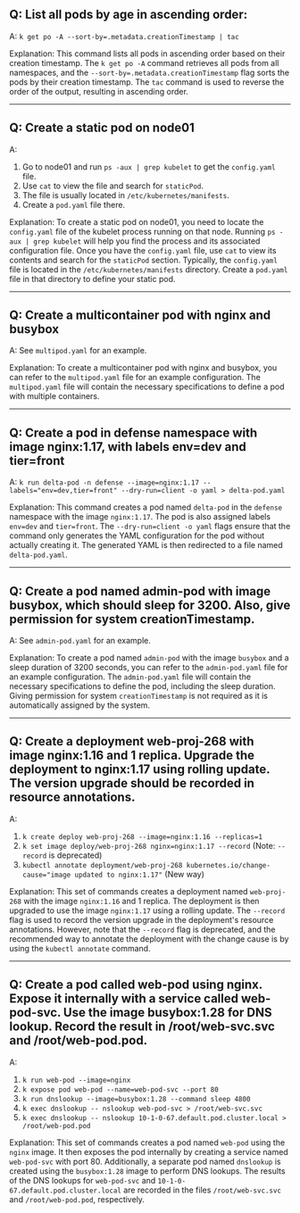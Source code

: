 ## Q: List all pods by age in ascending order:
A: `k get po -A --sort-by=.metadata.creationTimestamp | tac`

Explanation: This command lists all pods in ascending order based on their creation timestamp. The `k get po -A` command retrieves all pods from all namespaces, and the `--sort-by=.metadata.creationTimestamp` flag sorts the pods by their creation timestamp. The `tac` command is used to reverse the order of the output, resulting in ascending order.

---

## Q: Create a static pod on node01
A: 
1. Go to node01 and run `ps -aux | grep kubelet` to get the `config.yaml` file.
2. Use `cat` to view the file and search for `staticPod`.
3. The file is usually located in `/etc/kubernetes/manifests`.
4. Create a `pod.yaml` file there.

Explanation: To create a static pod on node01, you need to locate the `config.yaml` file of the kubelet process running on that node. Running `ps -aux | grep kubelet` will help you find the process and its associated configuration file. Once you have the `config.yaml` file, use `cat` to view its contents and search for the `staticPod` section. Typically, the `config.yaml` file is located in the `/etc/kubernetes/manifests` directory. Create a `pod.yaml` file in that directory to define your static pod.

---

## Q: Create a multicontainer pod with nginx and busybox
A: See `multipod.yaml` for an example.

Explanation: To create a multicontainer pod with nginx and busybox, you can refer to the `multipod.yaml` file for an example configuration. The `multipod.yaml` file will contain the necessary specifications to define a pod with multiple containers.

---

## Q: Create a pod in defense namespace with image nginx:1.17, with labels env=dev and tier=front
A: `k run delta-pod -n defense --image=nginx:1.17 --labels="env=dev,tier=front" --dry-run=client -o yaml > delta-pod.yaml`

Explanation: This command creates a pod named `delta-pod` in the `defense` namespace with the image `nginx:1.17`. The pod is also assigned labels `env=dev` and `tier=front`. The `--dry-run=client -o yaml` flags ensure that the command only generates the YAML configuration for the pod without actually creating it. The generated YAML is then redirected to a file named `delta-pod.yaml`.

---

## Q: Create a pod named admin-pod with image busybox, which should sleep for 3200. Also, give permission for system creationTimestamp.
A: See `admin-pod.yaml` for an example.

Explanation: To create a pod named `admin-pod` with the image `busybox` and a sleep duration of 3200 seconds, you can refer to the `admin-pod.yaml` file for an example configuration. The `admin-pod.yaml` file will contain the necessary specifications to define the pod, including the sleep duration. Giving permission for system `creationTimestamp` is not required as it is automatically assigned by the system.

---

## Q: Create a deployment web-proj-268 with image nginx:1.16 and 1 replica. Upgrade the deployment to nginx:1.17 using rolling update. The version upgrade should be recorded in resource annotations.
A: 
1. `k create deploy web-proj-268 --image=nginx:1.16 --replicas=1`
2. `k set image deploy/web-proj-268 nginx=nginx:1.17 --record` (Note: `--record` is deprecated)
3. `kubectl annotate deployment/web-proj-268 kubernetes.io/change-cause="image updated to nginx:1.17"` (New way)

Explanation: This set of commands creates a deployment named `web-proj-268` with the image `nginx:1.16` and 1 replica. The deployment is then upgraded to use the image `nginx:1.17` using a rolling update. The `--record` flag is used to record the version upgrade in the deployment's resource annotations. However, note that the `--record` flag is deprecated, and the recommended way to annotate the deployment with the change cause is by using the `kubectl annotate` command.

---

## Q: Create a pod called web-pod using nginx. Expose it internally with a service called web-pod-svc. Use the image busybox:1.28 for DNS lookup. Record the result in /root/web-svc.svc and /root/web-pod.pod.
A: 
1. `k run web-pod --image=nginx`
2. `k expose pod web-pod --name=web-pod-svc --port 80`
3. `k run dnslookup --image=busybox:1.28 --command sleep 4800`
4. `k exec dnslookup -- nslookup web-pod-svc > /root/web-svc.svc`
5. `k exec dnslookup -- nslookup 10-1-0-67.default.pod.cluster.local > /root/web-pod.pod`

Explanation: This set of commands creates a pod named `web-pod` using the `nginx` image. It then exposes the pod internally by creating a service named `web-pod-svc` with port 80. Additionally, a separate pod named `dnslookup` is created using the `busybox:1.28` image to perform DNS lookups. The results of the DNS lookups for `web-pod-svc` and `10-1-0-67.default.pod.cluster.local` are recorded in the files `/root/web-svc.svc` and `/root/web-pod.pod`, respectively.

